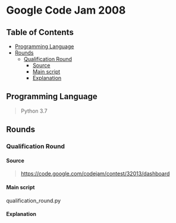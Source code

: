 # Google Code Jam 2008

## Table of Contents
- [Programming Language](#programming-language)
- [Rounds](#rounds)
  - [Qualification Round](#qualification-round)
    - [Source](#source)
    - [Main script](#main-script)
    - [Explanation](#explanation)

## Programming Language
> Python 3.7

## Rounds
### Qualification Round
#### Source
> https://code.google.com/codejam/contest/32013/dashboard

#### Main script
qualification_round.py

#### Explanation

